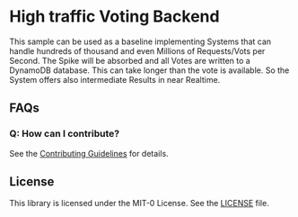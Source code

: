 # High traffic Voting Backend
This sample can be used as a baseline implementing Systems that can handle hundreds of thousand and even Millions of Requests/Vots per Second.
The Spike will be absorbed and all Votes are written to a DynamoDB database. This can take longer than the vote is available. 
So the System offers also intermediate Results in near Realtime. 

## FAQs
### Q: How can I contribute?

See the [Contributing Guidelines](CONTRIBUTING.md) for details.

## License

This library is licensed under the MIT-0 License. See the [LICENSE](LICENSE) file.